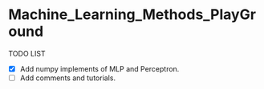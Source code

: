# Machine_Learning_Methods_PlayGround

TODO LIST

- [x] Add numpy implements of MLP and Perceptron.
- [ ] Add comments and tutorials.
